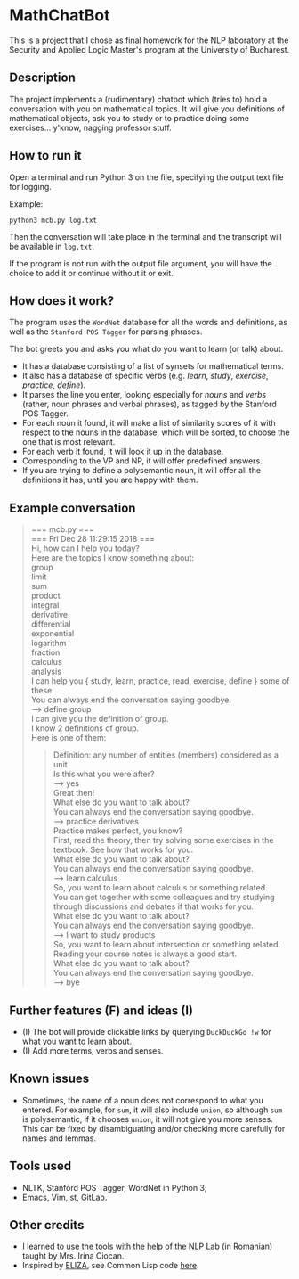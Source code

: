 # MathChatBot

This is a project that I chose as final homework for the NLP laboratory at the Security and Applied Logic Master's program at the University of Bucharest.

## Description
The project implements a (rudimentary) chatbot which (tries to) hold a conversation with you on mathematical topics. It will give you definitions of mathematical objects, ask you to study or to practice doing some exercises... y'know, nagging professor stuff.

## How to run it
Open a terminal and run Python 3 on the file, specifying the output text file for logging.

Example:

``` shell
python3 mcb.py log.txt
```

Then the conversation will take place in the terminal and the transcript will be available in `log.txt`.

If the program is not run with the output file argument, you will have the choice to add it or continue without it or exit.

## How does it work?
The program uses the `WordNet` database for all the words and definitions, as well as the `Stanford POS Tagger` for parsing phrases.

The bot greets you and asks you what do you want to learn (or talk) about.

- It has a database consisting of a list of synsets for mathematical terms. 
- It also has a database of specific verbs (e.g. *learn*, *study*, *exercise*, *practice*, *define*).
- It parses the line you enter, looking especially for *nouns* and *verbs* (rather, noun phrases and verbal phrases), as tagged by the Stanford POS Tagger.
- For each noun it found, it will make a list of similarity scores of it with respect to the nouns in the database, which will be sorted, to choose the one that is most relevant.
- For each verb it found, it will look it up in the database.
- Corresponding to the VP and NP, it will offer predefined answers.
- If you are trying to define a polysemantic noun, it will offer all the definitions it has, until you are happy with them.

## Example conversation
> === mcb.py === <br />
> === Fri Dec 28 11:29:15 2018 === <br />
> Hi, how can I help you today? <br />
> Here are the topics I know something about: <br />
> group <br />
> limit <br />
> sum <br />
> product <br />
> integral <br />
> derivative <br />
> differential <br />
> exponential <br />
> logarithm <br />
> fraction <br />
> calculus <br />
> analysis <br />
> I can help you { study, learn, practice, read, exercise, define } some of these. <br />
> You can always end the conversation saying goodbye. <br />
> --> define group <br />
> I can give you the definition of group. <br />
> I know 2 definitions of group. <br />
> Here is one of them: <br />
> > Definition: any number of entities (members) considered as a unit <br />
> Is this what you were after? <br />
> --> yes <br />
> Great then! <br />
> What else do you want to talk about? <br />
> You can always end the conversation saying goodbye. <br />
> --> practice derivatives <br />
> Practice makes perfect, you know? <br />
> First, read the theory, then try solving some exercises in the textbook. See how that works for you. <br />
> What else do you want to talk about? <br />
> You can always end the conversation saying goodbye. <br />
> --> learn calculus <br />
> So, you want to learn about calculus or something related. <br />
> You can get together with some colleagues and try studying through discussions and debates if that works for you. <br />
> What else do you want to talk about? <br />
> You can always end the conversation saying goodbye. <br />
> --> I want to study products <br />
> So, you want to learn about intersection or something related. <br />
> Reading your course notes is always a good start. <br />
> What else do you want to talk about? <br />
> You can always end the conversation saying goodbye. <br />
> --> bye <br />


## Further features (F) and ideas (I)
- (I) The bot will provide clickable links by querying `DuckDuckGo !w` for what you want to learn about.
- (I) Add more terms, verbs and senses.

## Known issues
- Sometimes, the name of a noun does not correspond to what you entered. For example, for `sum`, it will also include `union`, so although `sum` is polysemantic, if it chooses `union`, it will not give you more senses. This can be fixed by disambiguating and/or checking more carefully for names and lemmas.


## Tools used
- NLTK, Stanford POS Tagger, WordNet in Python 3;
- Emacs, Vim, st, GitLab.


## Other credits
- I learned to use the tools with the help of the [NLP Lab](http://irinaciocan.ro/proces_lbnat/) (in Romanian) taught by Mrs. Irina Ciocan.
- Inspired by [ELIZA](https://en.wikipedia.org/wiki/ELIZA), see Common Lisp code [here](http://norvig.com/paip/eliza.lisp).

